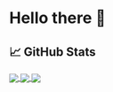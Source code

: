 # Hello there &#129492;

## &#x1f4c8; GitHub Stats

<a href="https://github.com/micogongob/micogongob">
  <img 
    align="center"
    src="https://github-readme-stats.vercel.app/api/top-langs/?username=micogongob&langs_count=8&theme=graywhite"
  />
</a>

<a href="https://github.com/micogongob/micogongob">
  <img 
    align="center"
    src="https://github-readme-stats.vercel.app/api?username=micogongob&count_private=true&show_icons=true&theme=graywhite"
  />
</a>

<a href="https://github.com/micogongob/micogongob">
  <img 
    align="center"
    src="https://github-readme-stats.vercel.app/api/wakatime?username=willianrod&theme=graywhite"
  />
</a>


<!--
**micogongob/micogongob** is a ✨ _special_ ✨ repository because its `README.md` (this file) appears on your GitHub profile.

Here are some ideas to get you started:

- 🔭 I’m currently working on ...
- 🌱 I’m currently learning ...
- 👯 I’m looking to collaborate on ...
- 🤔 I’m looking for help with ...
- 💬 Ask me about ...
- 📫 How to reach me: ...
- 😄 Pronouns: ...
- ⚡ Fun fact: ...
-->
